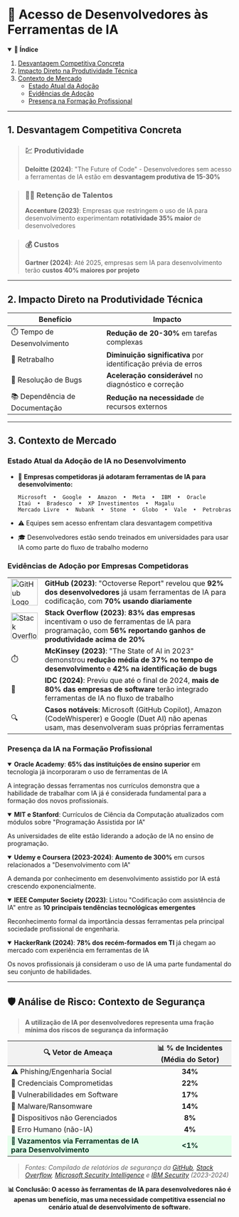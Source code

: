# 🚀 Acesso de Desenvolvedores às Ferramentas de IA

<!-- Índice -->
<details open>
  <summary><b>📑 Índice</b></summary>
  <ol>
    <li><a href="#1-desvantagem-competitiva-concreta">Desvantagem Competitiva Concreta</a></li>
    <li><a href="#2-impacto-direto-na-produtividade-técnica">Impacto Direto na Produtividade Técnica</a></li>
    <li><a href="#3-contexto-de-mercado">Contexto de Mercado</a>
      <ul>
        <li><a href="#estado-atual-da-adoção-de-ia-no-desenvolvimento">Estado Atual da Adoção</a></li>
        <li><a href="#evidências-de-adoção-por-empresas-competidoras">Evidências de Adoção</a></li>
        <li><a href="#presença-da-ia-na-formação-profissional">Presença na Formação Profissional</a></li>
      </ul>
    </li>
  </ol>
</details>

---

## 1. Desvantagem Competitiva Concreta

> ### 💹 Produtividade
> **Deloitte (2024)**: "The Future of Code" - Desenvolvedores sem acesso a ferramentas de IA estão em **desvantagem produtiva de 15-30%**

> ### 👨‍💻 Retenção de Talentos
> **Accenture (2023)**: Empresas que restringem o uso de IA para desenvolvimento experimentam **rotatividade 35% maior** de desenvolvedores

> ### 💰 Custos
> **Gartner (2024)**: Até 2025, empresas sem IA para desenvolvimento terão **custos 40% maiores por projeto**

---

## 2. Impacto Direto na Produtividade Técnica

| Benefício | Impacto |
|-----------|---------|
| ⏱️ Tempo de Desenvolvimento | **Redução de 20-30%** em tarefas complexas |
| 🔄 Retrabalho | **Diminuição significativa** por identificação prévia de erros |
| 🐛 Resolução de Bugs | **Aceleração considerável** no diagnóstico e correção |
| 📚 Dependência de Documentação | **Redução na necessidade** de recursos externos |

---

## 3. Contexto de Mercado

### Estado Atual da Adoção de IA no Desenvolvimento

* 🏢 **Empresas competidoras já adotaram ferramentas de IA para desenvolvimento:**
  
  ```
  Microsoft  •  Google  •  Amazon  •  Meta  •  IBM  •  Oracle
  Itaú  •  Bradesco  •  XP Investimentos  •  Magalu
  Mercado Livre  •  Nubank  •  Stone  •  Globo  •  Vale  •  Petrobras
  ```

* ⚠️ Equipes sem acesso enfrentam clara desvantagem competitiva
* 🎓 Desenvolvedores estão sendo treinados em universidades para usar IA como parte do fluxo de trabalho moderno

### Evidências de Adoção por Empresas Competidoras

<table>
  <tr>
    <td width="15%"><img src="https://github.githubassets.com/images/modules/logos_page/GitHub-Mark.png" width="60" height="60" alt="GitHub Logo"></td>
    <td><b>GitHub (2023)</b>: "Octoverse Report" revelou que <b>92% dos desenvolvedores</b> já usam ferramentas de IA para codificação, com <b>70% usando diariamente</b></td>
  </tr>
  <tr>
    <td><img src="https://cdn.sstatic.net/Sites/stackoverflow/Img/apple-touch-icon.png" width="60" height="60" alt="Stack Overflow Logo"></td>
    <td><b>Stack Overflow (2023)</b>: <b>83% das empresas</b> incentivam o uso de ferramentas de IA para programação, com <b>56% reportando ganhos de produtividade acima de 20%</b></td>
  </tr>
  <tr>
    <td>⏱️</td>
    <td><b>McKinsey (2023)</b>: "The State of AI in 2023" demonstrou <b>redução média de 37% no tempo de desenvolvimento</b> e <b>42% na identificação de bugs</b></td>
  </tr>
  <tr>
    <td>🔮</td>
    <td><b>IDC (2024)</b>: Previu que até o final de 2024, <b>mais de 80% das empresas de software</b> terão integrado ferramentas de IA no fluxo de trabalho</td>
  </tr>
  <tr>
    <td>🔍</td>
    <td><b>Casos notáveis</b>: Microsoft (GitHub Copilot), Amazon (CodeWhisperer) e Google (Duet AI) não apenas usam, mas desenvolveram suas próprias ferramentas</td>
  </tr>
</table>

### Presença da IA na Formação Profissional

<details open>
  <summary><b>Oracle Academy</b>: <b>65% das instituições de ensino superior</b> em tecnologia já incorporaram o uso de ferramentas de IA</summary>
  <p>A integração dessas ferramentas nos currículos demonstra que a habilidade de trabalhar com IA já é considerada fundamental para a formação dos novos profissionais.</p>
</details>

<details open>
  <summary><b>MIT e Stanford</b>: Currículos de Ciência da Computação atualizados com módulos sobre "Programação Assistida por IA"</summary>
  <p>As universidades de elite estão liderando a adoção de IA no ensino de programação.</p>
</details>

<details open>
  <summary><b>Udemy e Coursera (2023-2024)</b>: <b>Aumento de 300%</b> em cursos relacionados a "Desenvolvimento com IA"</summary>
  <p>A demanda por conhecimento em desenvolvimento assistido por IA está crescendo exponencialmente.</p>
</details>

<details open>
  <summary><b>IEEE Computer Society (2023)</b>: Listou "Codificação com assistência de IA" entre as <b>10 principais tendências tecnológicas emergentes</b></summary>
  <p>Reconhecimento formal da importância dessas ferramentas pela principal sociedade profissional de engenharia.</p>
</details>

<details open>
  <summary><b>HackerRank (2024)</b>: <b>78% dos recém-formados em TI</b> já chegam ao mercado com experiência em ferramentas de IA</summary>
  <p>Os novos profissionais já consideram o uso de IA uma parte fundamental do seu conjunto de habilidades.</p>
</details>

---

## 🛡️ Análise de Risco: Contexto de Segurança

> **A utilização de IA por desenvolvedores representa uma fração mínima dos riscos de segurança da informação**

<table>
  <thead>
    <tr style="background-color: #f2f2f2;">
      <th align="center">🔍 Vetor de Ameaça</th>
      <th align="center">📊 % de Incidentes (Média do Setor)</th>
    </tr>
  </thead>
  <tbody>
    <tr>
      <td>⚠️ Phishing/Engenharia Social</td>
      <td align="center"><b>34%</b></td>
    </tr>
    <tr>
      <td>🔑 Credenciais Comprometidas</td>
      <td align="center"><b>22%</b></td>
    </tr>
    <tr>
      <td>🐛 Vulnerabilidades em Software</td>
      <td align="center"><b>17%</b></td>
    </tr>
    <tr>
      <td>🦠 Malware/Ransomware</td>
      <td align="center"><b>14%</b></td>
    </tr>
    <tr>
      <td>📱 Dispositivos não Gerenciados</td>
      <td align="center"><b>8%</b></td>
    </tr>
    <tr>
      <td>👤 Erro Humano (não-IA)</td>
      <td align="center"><b>4%</b></td>
    </tr>
    <tr style="background-color: #e6ffec; color: #0a3622; font-weight: bold;">
      <td>🤖 Vazamentos via Ferramentas de IA para Desenvolvimento</td>
      <td align="center"><b>&lt;1%</b></td>
    </tr>
  </tbody>
</table>

> *Fontes: Compilado de relatórios de segurança da [GitHub](https://github.com/security), [Stack Overflow](https://insights.stackoverflow.com/survey), [Microsoft Security Intelligence](https://www.microsoft.com/en-us/security/business/security-intelligence-report) e [IBM Security](https://www.ibm.com/security/data-breach) (2023-2024)*

<p align="center">
  <b>📊 Conclusão: O acesso às ferramentas de IA para desenvolvedores não é apenas um benefício, mas uma necessidade competitiva essencial no cenário atual de desenvolvimento de software.</b>
</p>
